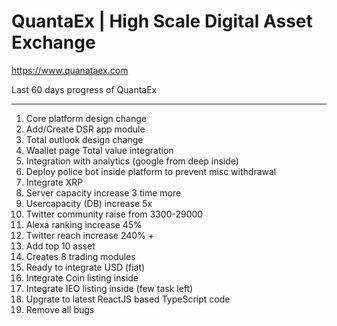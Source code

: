 # QuantaEx | High Scale Digital Asset Exchange
https://www.quanataex.com

Last 60 days progress of QuantaEx
*********************************
1. Core platform design change
2. Add/Create DSR app module
3. Total outlook design change
4. Waallet page Total value integration
5. Integration with analytics (google from deep inside)
6. Deploy police bot inside platform to prevent misc withdrawal
7. Integrate XRP  
8. Server capacity increase 3 time more
9. Usercapacity (DB) increase 5x
10. Twitter community raise from 3300-29000
11. Alexa ranking increase 45%
12. Twitter reach increase 240% +
13. Add top 10 asset
14. Creates 8 trading modules
15. Ready to integrate USD (fiat)
16. Integrate Coin listing inside
17. Integrate IEO listing inside (few task left)
18. Upgrate to latest ReactJS based TypeScript code
19. Remove all bugs

